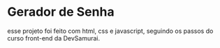 # Gerador de Senha 

esse projeto foi feito com html, css e javascript, seguindo os passos do curso front-end da DevSamurai.